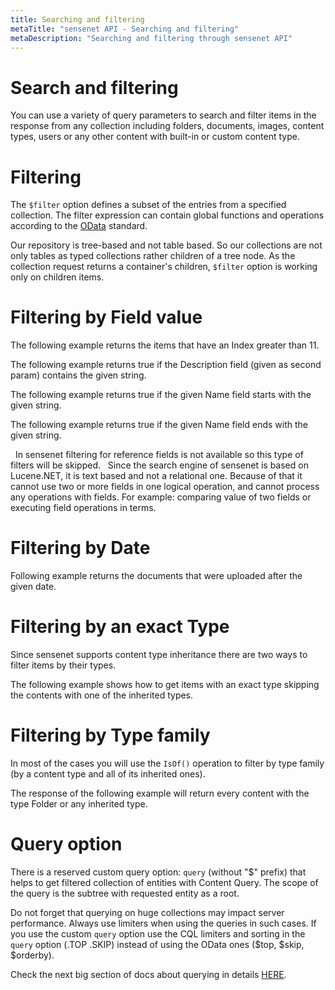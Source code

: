 ```yaml
---
title: Searching and filtering
metaTitle: "sensenet API - Searching and filtering"
metaDescription: "Searching and filtering through sensenet API"
---
```


# Search and filtering

You can use a variety of query parameters to search and filter items in the response from any collection including folders, documents, images, content types, users or any other content with built-in or custom content type.

# Filtering

The `$filter` option defines a subset of the entries from a specified collection. The filter expression can contain global functions and operations according to the [OData](https://www.odata.org/documentation/odata-version-2-0/uri-conventions/) standard.

<note title="Filtering only works on children">Our repository is tree-based and not table based. So our collections are not only tables as typed collections rather children of a tree node. As the collection request returns a container's children, `$filter` option is working only on children items.</note>

# Filtering by Field value

The following example returns the items that have an Index greater than 11.

<tab category="basic-concepts" article="search-filter" example="greaterThan" />

The following example returns true if the Description field (given as second param) contains the given string.

<tab category="basic-concepts" article="search-filter" example="substringof" />

The following example returns true if the given Name field starts with the given string.

<tab category="basic-concepts" article="search-filter" example="startswith" />

The following example returns true if the given Name field ends with the given string.

<tab category="basic-concepts" article="search-filter" example="endswith" />
&nbsp;
<note title="Filtering does not work on reference properties" severity="error">In sensenet filtering for reference fields is not available so this type of filters will be skipped.</note>
&nbsp;
<note title="Do not use relational database specific operations in a filter" severity="error">
Since the search engine of sensenet is based on Lucene.NET, it is text based and not a relational one. Because of that it cannot use two or more fields in one logical operation, and cannot process any operations with fields. For example: comparing value of two fields or executing field operations in terms.
</note>

# Filtering by Date

Following example returns the documents that were uploaded after the given date.

<tab category="basic-concepts" article="search-filter" example="byDate" />

# Filtering by an exact Type

Since sensenet supports content type inheritance there are two ways to filter items by their types.

The following example shows how to get items with an exact type skipping the contents with one of the inherited types.

<tab category="basic-concepts" article="search-filter" example="byExactType" />

# Filtering by Type family

In most of the cases you will use the `IsOf()` operation to filter by type family (by a content type and all of its inherited ones).

The response of the following example will return every content with the type Folder or any inherited type.

<tab category="basic-concepts" article="search-filter" example="byTypeFamily" />

# Query option

There is a reserved custom query option: `query` (without "$" prefix) that helps to get filtered collection of entities with Content Query. The scope of the query is the subtree with requested entity as a root.

<note title="Performance considerations">Do not forget that querying on huge collections may impact server performance. Always use limiters when using the queries in such cases. If you use the custom `query` option use the CQL limiters and sorting in the `query` option (.TOP .SKIP) instead of using the OData ones ($top, $skip, $orderby).</note>

Check the next big section of docs about querying in details [HERE](/querying).
